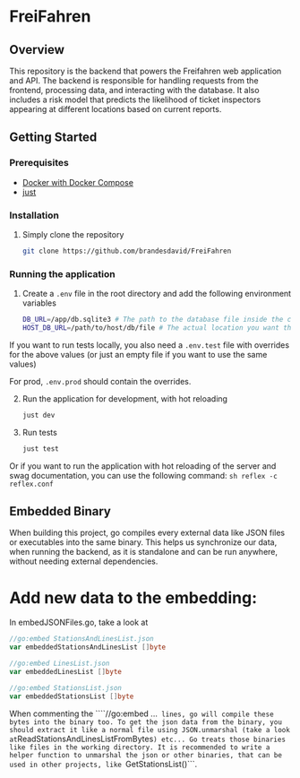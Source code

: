 # FreiFahren

## Overview

This repository is the backend that powers the Freifahren web application and API. The backend is responsible for handling requests from the frontend, processing data, and interacting with the database. It also includes a risk model that predicts the likelihood of ticket inspectors appearing at different locations based on current reports.

## Getting Started

### Prerequisites

- [Docker with Docker Compose](https://docs.docker.com/desktop/install/mac-install/)
- [just](https://github.com/casey/just)

### Installation

1. Simply clone the repository
   ```sh
   git clone https://github.com/brandesdavid/FreiFahren
    ```

### Running the application

1. Create a `.env` file in the root directory and add the following environment variables
    ```sh
    DB_URL=/app/db.sqlite3 # The path to the database file inside the container
    HOST_DB_URL=/path/to/host/db/file # The actual location you want the db file to be on your system
    ```
If you want to run tests locally, you also need a `.env.test` file with overrides for the above values (or just an empty file if you want to use the same values)

For prod, `.env.prod` should contain the overrides.

2. Run the application for development, with hot reloading
    ```sh
    just dev
    ```
3. Run tests
   ```sh
   just test
   ```

  Or if you want to run the application with hot reloading of the server and swag documentation, you can use the following command:
    ```sh
    reflex -c reflex.conf
    ```


## Embedded Binary

When building this project, go compiles every external data like JSON files or executables into the same binary.
This helps us synchronize our data, when running the backend, as it is standalone and can be run anywhere, without needing external dependencies. 

# Add new data to the embedding:

In embedJSONFiles.go, take a look at 

```go
//go:embed StationsAndLinesList.json
var embeddedStationsAndLinesList []byte

//go:embed LinesList.json
var embeddedLinesList []byte

//go:embed StationsList.json
var embeddedStationsList []byte
```

When commenting the ````//go:embed ...```  lines, go will compile these bytes into the binary too.
To get the json data from the binary, you should extract it like a normal file using JSON.unmarshal (take a look at ```ReadStationsAndLinesListFromBytes```) etc...
Go treats those binaries like files in the working directory.
It is recommended to write a helper function to unmarshal the json or other binaries, that can be used in other projects, like ```GetStationsList()```.
